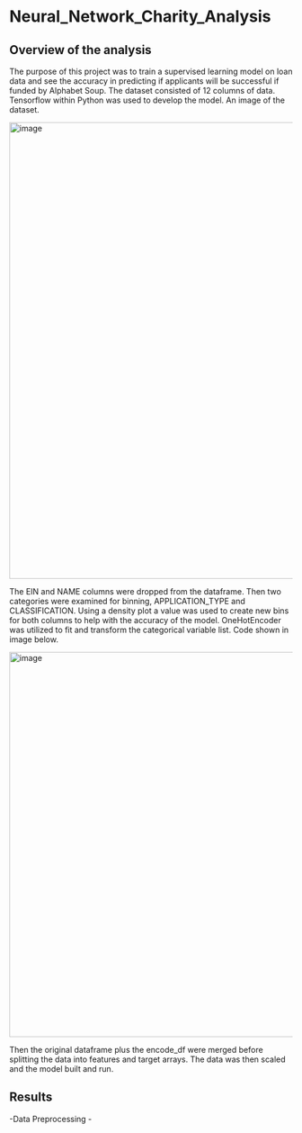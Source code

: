 # Neural_Network_Charity_Analysis

## Overview of the analysis

The purpose of this project was to train a supervised learning model on loan data and see the accuracy in predicting if applicants will be successful if funded by Alphabet Soup.
The dataset consisted of 12 columns of data.  Tensorflow within Python was used to develop the model.  An image of the dataset.

<img width="811" alt="image" src="https://user-images.githubusercontent.com/85581208/157491951-b40c781c-a29e-427a-b4a7-09b264516bf5.png">

The EIN and NAME columns were dropped from the dataframe.  Then two categories were examined for binning, APPLICATION_TYPE and CLASSIFICATION.  Using a density plot a value was used to create new bins for both columns to help with the accuracy of the model.  OneHotEncoder was utilized to fit and transform the categorical variable list.  Code shown in image below.

<img width="684" alt="image" src="https://user-images.githubusercontent.com/85581208/157494247-9748b30d-c9bb-4889-8c02-6b1e071de3c2.png">

Then the original dataframe plus the encode_df were merged before splitting the data into features and target arrays.  The data was then scaled and the model built and run.



## Results
  
  -Data Preprocessing
    -  



